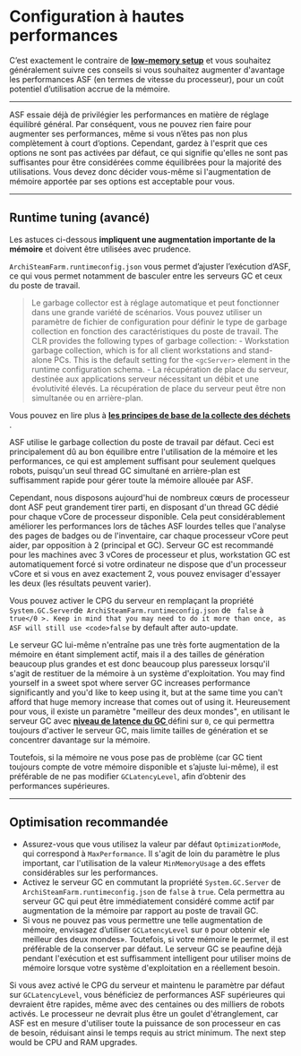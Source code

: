 # Configuration à hautes performances

C’est exactement le contraire de **[low-memory setup](https://github.com/JustArchiNET/ArchiSteamFarm/wiki/Low-memory-setup)** et vous souhaitez généralement suivre ces conseils si vous souhaitez augmenter d'avantage les performances ASF (en termes de vitesse du processeur), pour un coût potentiel d’utilisation accrue de la mémoire.

* * *

ASF essaie déjà de privilégier les performances en matière de réglage équilibré général. Par conséquent, vous ne pouvez rien faire pour augmenter ses performances, même si vous n’êtes pas non plus complètement à court d’options. Cependant, gardez à l'esprit que ces options ne sont pas activées par défaut, ce qui signifie qu'elles ne sont pas suffisantes pour être considérées comme équilibrées pour la majorité des utilisations. Vous devez donc décider vous-même si l'augmentation de mémoire apportée par ses options est acceptable pour vous.

* * *

## Runtime tuning (avancé)

Les astuces ci-dessous **impliquent une augmentation importante de la mémoire** et doivent être utilisées avec prudence.

`ArchiSteamFarm.runtimeconfig.json` vous permet d’ajuster l’exécution d’ASF, ce qui vous permet notamment de basculer entre les serveurs GC et ceux du poste de travail.

> Le garbage collector est à réglage automatique et peut fonctionner dans une grande variété de scénarios. Vous pouvez utiliser un paramètre de fichier de configuration pour définir le type de garbage collection en fonction des caractéristiques du poste de travail. The CLR provides the following types of garbage collection: - Workstation garbage collection, which is for all client workstations and stand-alone PCs. This is the default setting for the `<gcServer>` element in the runtime configuration schema. - La récupération de place du serveur, destinée aux applications serveur nécessitant un débit et une évolutivité élevés. La récupération de place du serveur peut être non simultanée ou en arrière-plan.

Vous pouvez en lire plus à **[ les principes de base de la collecte des déchets ](https://docs.microsoft.com/en-us/dotnet/standard/garbage-collection/fundamentals)**.

ASF utilise le garbage collection du poste de travail par défaut. Ceci est principalement dû au bon équilibre entre l'utilisation de la mémoire et les performances, ce qui est amplement suffisant pour seulement quelques robots, puisqu'un seul thread GC simultané en arrière-plan est suffisamment rapide pour gérer toute la mémoire allouée par ASF.

Cependant, nous disposons aujourd'hui de nombreux cœurs de processeur dont ASF peut grandement tirer parti, en disposant d'un thread GC dédié pour chaque vCore de processeur disponible. Cela peut considérablement améliorer les performances lors de tâches ASF lourdes telles que l'analyse des pages de badges ou de l'inventaire, car chaque processeur vCore peut aider, par opposition à 2 (principal et GC). Serveur GC est recommandé pour les machines avec 3 vCores de processeur et plus, workstation GC est automatiquement forcé si votre ordinateur ne dispose que d'un processeur vCore et si vous en avez exactement 2, vous pouvez envisager d'essayer les deux (les résultats peuvent varier).

Vous pouvez activer le CPG du serveur en remplaçant la propriété ` System.GC.Server `de` ArchiSteamFarm.runtimeconfig.json` de ` false` à `true</0 >. Keep in mind that you may need to do it more than once, as ASF will still use <code>false` by default after auto-update.

Le serveur GC lui-même n'entraîne pas une très forte augmentation de la mémoire en étant simplement actif, mais il a des tailles de génération beaucoup plus grandes et est donc beaucoup plus paresseux lorsqu'il s'agit de restituer de la mémoire à un système d'exploitation. You may find yourself in a sweet spot where server GC increases performance significantly and you'd like to keep using it, but at the same time you can't afford that huge memory increase that comes out of using it. Heureusement pour vous, il existe un paramètre "meilleur des deux mondes", en utilisant le serveur GC avec **[ niveau de latence du GC ](https://github.com/JustArchiNET/ArchiSteamFarm/wiki/Low-memory-setup#gclatencylevel)** défini sur ` 0 `, ce qui permettra toujours d'activer le serveur GC, mais limite tailles de génération et se concentrer davantage sur la mémoire.

Toutefois, si la mémoire ne vous pose pas de problème (car GC tient toujours compte de votre mémoire disponible et s’ajuste lui-même), il est préférable de ne pas modifier `GCLatencyLevel`, afin d’obtenir des performances supérieures.

* * *

## Optimisation recommandée

- Assurez-vous que vous utilisez la valeur par défaut `OptimizationMode`, qui correspond à `MaxPerformance`. Il s'agit de loin du paramètre le plus important, car l'utilisation de la valeur `MinMemoryUsage` a des effets considérables sur les performances.
- Activez le serveur GC en commutant la propriété ` System.GC.Server ` de ` ArchiSteamFarm.runtimeconfig.json ` de ` false ` à ` true `. Cela permettra au serveur GC qui peut être immédiatement considéré comme actif par augmentation de la mémoire par rapport au poste de travail GC.
- Si vous ne pouvez pas vous permettre une telle augmentation de mémoire, envisagez d’utiliser ` GCLatencyLevel ` sur ` 0 ` pour obtenir «le meilleur des deux mondes». Toutefois, si votre mémoire le permet, il est préférable de la conserver par défaut. Le serveur GC se peaufine déjà pendant l'exécution et est suffisamment intelligent pour utiliser moins de mémoire lorsque votre système d'exploitation en a réellement besoin.

Si vous avez activé le CPG du serveur et maintenu le paramètre par défaut sur ` GCLatencyLevel `, vous bénéficiez de performances ASF supérieures qui devraient être rapides, même avec des centaines ou des milliers de robots activés. Le processeur ne devrait plus être un goulet d'étranglement, car ASF est en mesure d'utiliser toute la puissance de son processeur en cas de besoin, réduisant ainsi le temps requis au strict minimum. The next step would be CPU and RAM upgrades.